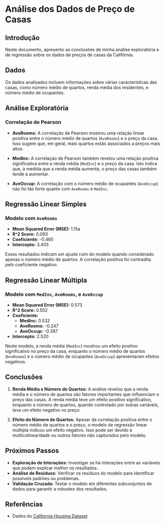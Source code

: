 # Análise dos Dados de Preço de Casas

## Introdução

Neste documento, apresento as conclusões de minha análise exploratória e de regressão sobre os dados de preços de casas da Califórnia.

## Dados

Os dados analisados incluem informações sobre várias características das casas, como número médio de quartos, renda média dos residentes, e número médio de ocupantes.

## Análise Exploratória

### Correlação de Pearson

- **AveRooms:** A correlação de Pearson mostrou uma relação linear positiva entre o número médio de quartos (`AveRooms`) e o preço da casa. Isso sugere que, em geral, mais quartos estão associados a preços mais altos.

- **MedInc:** A correlação de Pearson também revelou uma relação positiva significativa entre a renda média (`MedInc`) e o preço da casa. Isto indica que, à medida que a renda média aumenta, o preço das casas também tende a aumentar.

- **AveOccup:** A correlação com o número médio de ocupantes (`AveOccup`) não foi tão forte quanto com `AveRooms` e `MedInc`.

## Regressão Linear Simples

### Modelo com `AveRooms`

- **Mean Squared Error (MSE):** 1.15a
- **R^2 Score:** 0.093
- **Coeficiente:** -0.465
- **Intercepto:** 3.405

Esses resultados indicam um ajuste ruim do modelo quando considerado apenas o número médio de quartos. A correlação positiva foi contradita pelo coeficiente negativo.

## Regressão Linear Múltipla

### Modelo com `MedInc`, `AveRooms`, e `AveOccup`

- **Mean Squared Error (MSE):** 0.573
- **R^2 Score:** 0.552
- **Coeficiente:**
  - **MedInc:** 0.532
  - **AveRooms:** -0.247
  - **AveOccup:** -0.397
- **Intercepto:** 2.520

Neste modelo, a renda média (`MedInc`) mostrou um efeito positivo significativo no preço da casa, enquanto o número médio de quartos (`AveRooms`) e o número médio de ocupantes (`AveOccup`) apresentaram efeitos negativos. 

## Conclusões

1. **Renda Média e Número de Quartos:** A análise revelou que a renda média e o número de quartos são fatores importantes que influenciam o preço das casas. A renda média teve um efeito positivo significativo, enquanto o número de quartos, quando controlado por outras variáveis, teve um efeito negativo no preço.

2. **Efeito do Número de Quartos:** Apesar da correlação positiva entre o número médio de quartos e o preço, o modelo de regressão linear múltipla indicou um efeito negativo. Isso pode ser devido à multicolinearidade ou outros fatores não capturados pelo modelo.

## Próximos Passos

- **Exploração de Interações:** Investigar se há interações entre as variáveis que podem explicar melhor os resultados.
- **Análise de Resíduos:** Verificar os resíduos do modelo para identificar possíveis padrões ou problemas.
- **Validação Cruzada:** Testar o modelo em diferentes subconjuntos de dados para garantir a robustez dos resultados.

## Referências

- Dados do [California Housing Dataset](https://scikit-learn.org/stable/modules/generated/sklearn.datasets.fetch_california_housing.html)
